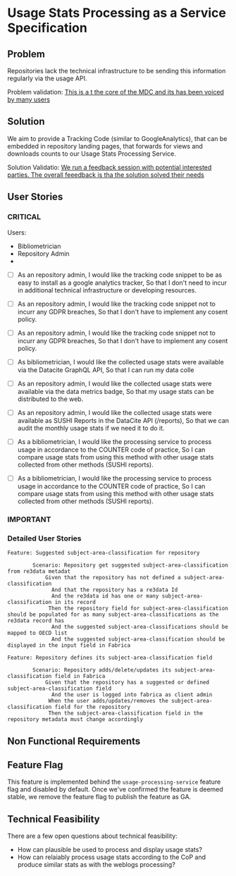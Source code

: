 # Usage Stats Processing as a Service Specification

## Problem

Repositories lack the technical infrastructure to be sending this information regularly via the usage API. 

Problem validation: [This is a t the core of the MDC and its has been voiced by many users]()

## Solution 

We aim to provide a Tracking Code (similar to GoogleAnalytics), that can be embedded in repository landing pages, that forwards for views and downloads counts to our Usage Stats Processing Service.  


Solution Validatio: [We run a feedback session with potential interested parties. The overall feeedback is tha the solution solved their needs]()

## User Stories

### CRITICAL

Users:
- Bibliometrician
- Repository Admin
- 


- [ ] As an repository admin, I would like the tracking code snippet to be as easy to install as a google analytics tracker, So that I don't need to incur in additional technical infrastructure or developing resources.
- [ ] As an repository admin, I would like the tracking code snippet not to incurr any GDPR breaches, So that I don't have to implement any cosent policy.
- [ ] As an repository admin, I would like the tracking code snippet not to incurr any GDPR breaches, So that I don't have to implement any cosent policy.

- [ ] As bibliometrician, I would like the collected usage stats were available via the Datacite GraphQL API, So that I can run my data colle
- [ ] As an repository admin, I would like the collected usage stats were available via the data metrics badge, So that my usage stats can be distributed to the web.

- [ ] As an repository admin, I would like the collected usage stats were available as SUSHI Reports in the DataCite API (/reports), So that we can audit the monthly usage stats if we need it to do it.

- [ ] As a bibliometrician, I would like the processing service to process usage in accordance to the COUNTER code of practice, So I can compare usage stats from using this method with other usage stats collected from other methods (SUSHI reports).

- [ ] As a bibliometrician, I would like the processing service to process usage in accordance to the COUNTER code of practice, So I can compare usage stats from using this method with other usage stats collected from other methods (SUSHI reports).


### IMPORTANT


### Detailed User Stories

```cucumber
Feature: Suggested subject-area-classification for repository

        Scenario: Repository get suggested subject-area-classification from re3data metadat
            Given that the repository has not defined a subject-area-classification
              And that the repository has a re3data Id
              And the re3data id has one or many subject-area-classification in its record
             Then the repository field for subject-area-classification should be populated for as many subject-area-classifications as the re3data record has
              And the suggested subject-area-classifications should be mapped to OECD list
              And the suggested subject-area-classification should be displayed in the input field in Fabrica

Feature: Repository defines its subject-area-classification field

        Scenario: Repository adds/delete/updates its subject-area-classification field in Fabrica
            Given that the repository has a suggested or defined subject-area-classification field
              And the user is logged into fabrica as client admin
             When the user adds/updates/removes the subject-area-classification field for the repository
             Then the subject-area-classification field in the repository metadata must change accordingly
```


## Non Functional Requirements



## Feature Flag

This feature is implemented behind the `usage-processing-service` feature flag and disabled by default.
Once we've confirmed the feature is deemed stable, we remove the feature flag to publish the feature as GA.

## Technical Feasibility

There are a few open questions about technical feasibility:

- How can plausible be used to process and display usage stats? 
- How can relaiably process usage stats according to the CoP and produce similar stats as with the weblogs processing?

